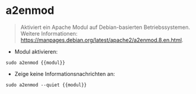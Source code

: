 # a2enmod

> Aktiviert ein Apache Modul auf Debian-basierten Betriebssystemen.
> Weitere Informationen: <https://manpages.debian.org/latest/apache2/a2enmod.8.en.html>.

- Modul aktivieren:

`sudo a2enmod {{modul}}`

- Zeige keine Informationsnachrichten an:

`sudo a2enmod --quiet {{modul}}`
